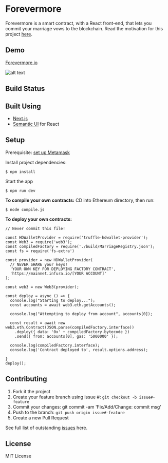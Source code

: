 # Forevermore
Forevermore is a smart contract, with a React front-end, that lets you commit your marriage vows to the blockchain. Read the motivation for this project [here](https://medium.com/@nicolezhu/why-we-committed-our-marriage-vows-to-the-blockchain-3b7c640b5927). 

## Demo
[Forevermore.io](http://forevermore.io)

![alt text](https://user-images.githubusercontent.com/23445933/42493947-ff34cd6a-8448-11e8-828f-260d3fba8b1c.gif)

## Build Status

## Built Using

 - [Next.js](https://nextjs.org/)
 - [Semantic UI](https://react.semantic-ui.com/) for React

## Setup
Prerequisite: [set up Metamask](https://www.cryptokitties.co/faq#Installing-MetaMask-your-digital-wallet) 

Install project dependencies:

    $ npm install

Start the app

    $ npm run dev

**To compile your own contracts:**
CD into Ethereum directory, then run: 

    $ node compile.js

**To deploy your own contracts:**

    // Never commit this file!
    
    const HDWalletProvider = require('truffle-hdwallet-provider');
    const Web3 = require('web3');
    const compiledFactory = require('./build/MarriageRegistry.json');
    const fs = require('fs-extra')
    
    const provider = new HDWalletProvider(
      // NEVER SHARE your keys!
      'YOUR OWN KEY FOR DEPLOYING FACTORY CONTRACT',
      'https://mainnet.infura.io/[YOUR ACCOUNT]'
    );
    
    const web3 = new Web3(provider);
    
    const deploy = async () => {
      console.log("Starting to deploy...");
      const accounts = await web3.eth.getAccounts();
    
      console.log("Attempting to deploy from account", accounts[0]);
    
      const result = await new web3.eth.Contract(JSON.parse(compiledFactory.interface))
        .deploy({ data: '0x' + compiledFactory.bytecode })
        .send({ from: accounts[0], gas: '5000000' });
    
      console.log(compiledFactory.interface);
      console.log('Contract deployed to', result.options.address);
    
    }
    deploy();

## Contributing

 1. Fork it the project
 2. Create your feature branch using issue #: `git checkout -b issue#-feature`
 3. Commit your changes: git commit -am 'Fix/Add/Change: commit msg'
 4. Push to the branch: `git push origin issue#-feature`
 5. Create a new Pull Request

See full list of outstanding [issues](https://github.com/nczhu/forevermore/issues) here.

## License
MIT License
